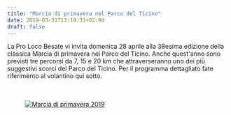 ```yaml
---
title: "Marcia di primavera nel Parco del Ticino"
date: 2019-03-31T13:19:33+02:00
draft: false
---
```


La Pro Loco Besate vi invita domenica 28 aprile alla 38esima edizione della classica Marcia di primavera nel Parco del Ticino. Anche quest'anno sono previsti tre percorsi da 7, 15 e 20 km che attraverseranno uno dei pi&ugrave; suggestivi scorci del Parco del Ticino. Per il programma dettagliato fate riferimento al volantino qui sotto. 
<br><br><br>
<a href="/pdf/volantino marcia 2019.pdf">
    <figure>
        <img class="article-img" src="/img/marcia_2019.png" alt="Marcia di primavera 2019" title="">
    </figure>
</a>    
